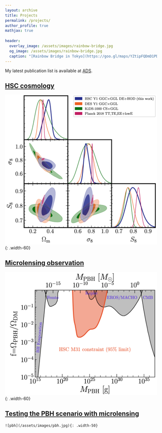 ```yaml
---
layout: archive
title: Projects
permalink: /projects/
author_profile: true
mathjax: true

header:
  overlay_image: /assets/images/rainbow-bridge.jpg
  og_image: /assets/images/rainbow-bridge.jpg
  caption: "[Rainbow Bridge in Tokyo](https://goo.gl/maps/YZtipFQDmD1PDMpW7)"
---
```


My latest publication list is available at [ADS](<https://ui.adsabs.harvard.edu/search/filter_author_facet_hier_fq_author=AND&filter_author_facet_hier_fq_author=author_facet_hier%3A%221%2FSugiyama%2C%20S%2FSugiyama%2C%20Sunao%22&fq=%7B!type%3Daqp%20v%3D%24fq_author%7D&fq_author=(author_facet_hier%3A%221%2FSugiyama%2C%20S%2FSugiyama%2C%20Sunao%22)&q=pubdate%3A%5B2001-01%20TO%209999-12%5D%20author%3A(%22Sugiyama%2CSunao%22)&sort=date%20desc%2C%20bibcode%20desc&p_=0>).

## [HSC cosmology](/projects/hsc-weaklens)

![hsc-weaklens](/assets/images/hscweaklensy1.jpg){: .width-60}

## [Microlensing observation](/projects/microlensing)

![microlensing](/assets/images/microlensing.jpg){: .width-60}

## [Testing the PBH scenario with microlensing](/projects/pbh)

```
![pbh](/assets/images/pbh.jpg){: .width-50}
```
